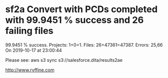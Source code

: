 # sf2a Convert with PCDs completed with 99.9451 % success and 26 failing files

99.9451 % success. Projects: 1+0=1.  Files: 26+47361=47387. Errors: 25,66  On 2019-10-17 at 23:00:44



Please see: aws s3 sync s3://salesforce.dita/results2ae

http://www.ryffine.com
